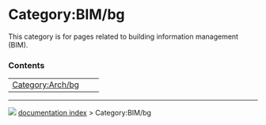 # Category:BIM/bg
This category is for pages related to building information management (BIM).

### Contents

|     |     |     |
| --- | --- | --- |
| [Category:Arch/bg](wiki/Category_Arch/bg.md) |



---
![](images/Right_arrow.png) [documentation index](../README.md) > Category:BIM/bg
